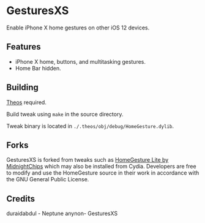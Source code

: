 # GesturesXS

Enable iPhone X home gestures on other iOS 12 devices.

## Features
* iPhone X home, buttons, and multitasking gestures.
* Home Bar hidden.

## Building
[Theos](https://github.com/theos/theos) required.

Build tweak using `make` in the source directory.

Tweak binary is located in `./.theos/obj/debug/HomeGesture.dylib`.


## Forks
GesturesXS is forked from tweaks such as [HomeGesture Lite by MidnightChips](https://repo.packix.com/package/com.vitataf.homegesturelite/) which may also be installed from Cydia. Developers are free to modify and use the HomeGesture source in their work in accordance with the GNU General Public License.

## Credits
duraidabdul - Neptune
anynon- GesturesXS
